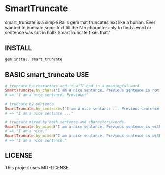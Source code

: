 # SmartTruncate

smart_truncate is a simple Rails gem that truncates text like a human.
Ever wanted to truncate some text till the Ntn character only to find a word or sentence was cut in half? SmartTruncate fixes that."

## INSTALL

``` ruby
gem install smart_truncate
```

## BASIC smart_truncate USE

``` ruby
# truncate by characters and it will end in a meaningful word
SmartTruncate.by_chars("I am a nice sentance… Previous sentence is not with a proper multicolon ending.",26,'!')
# => "I am a nice sentance… Previous!"

# truncate by sentence
SmartTruncate.by_sentences("I am a nice sentance ... Previous sentence is not with a proper multicolon ending.",1)
# => "I am a nice sentance ..."

# truncate mixed by both sentence and characters/words
SmartTruncate.by_mixed("I am a nice sentance. Previous sentence is with a proper multicolon ending.",2,10)
# => "I am a nice."
SmartTruncate.by_mixed("I am a nice sentance. Previous sentence is with a proper multicolon ending.",1,100)
# => "I am a nice sentance."
```

## LICENSE

This project uses MIT-LICENSE.
